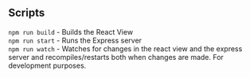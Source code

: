 ## Scripts
`npm run build` - Builds the React View  
`npm run start` - Runs the Express server  
`npm run watch` - Watches for changes in the react view and the express server and recompiles/restarts both when changes are made. For development purposes.  